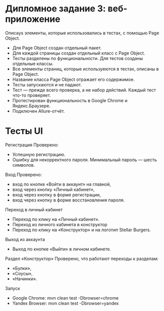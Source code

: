 # Дипломное задание 3: веб-приложение

Описаys элементы, которые использовались в тестах, с помощью Page Object.
* Для Page Object создан отдельный пакет.
* Для каждой страницы создан отдельный класс с Page Object.
* Тесты разделены по функциональности. Для тестов созданы отдельные классы.
* Все элементы страниц, которые используеются в тестах, описаны в Page Object.
* Название класса Page Object отражает его содержимое.
* Тесты запускаются и не падают.
* Тест — прежде всего проверка, а не набор действий. Каждый тест что-то проверяет.
* Протестирован функциональность в Google Chrome и Яндекс.Браузере.
* Подключен Allure-отчёт.

# Тесты UI
Регистрация
Проверено:

* Успешную регистрацию.
* Ошибку для некорректного пароля. Минимальный пароль — шесть символов.

Вход
Проверено:

* вход по кнопке «Войти в аккаунт» на главной,
* вход через кнопку «Личный кабинет»,
* вход через кнопку в форме регистрации,
* вход через кнопку в форме восстановления пароля.

Переход в личный кабинет

* Переход по клику на «Личный кабинет».
* Переход из личного кабинета в конструктор
* Переход по клику на «Конструктор» и на логотип Stellar Burgers.

Выход из аккаунта

* Выход по кнопке «Выйти» в личном кабинете.

Раздел «Конструктор»
Проверено, что работают переходы к разделам:

* «Булки»,
* «Соусы»,
* «Начинки».

Запуск
* Google Chrome: mvn clean test -Dbrowser=chrome
* Yandex Browser: mvn clean test -Dbrowser=yandex
